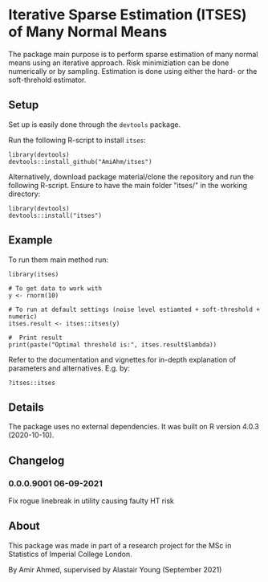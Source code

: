 # Iterative Sparse Estimation (ITSES) of Many Normal Means

The package main purpose is to perform sparse estimation of many normal means using an iterative approach. Risk minimiziation can be done numerically or by sampling. Estimation is done using either the hard- or the soft-threhold estimator. 

## Setup 

Set up is easily done through the `devtools` package. 

Run the following R-script to install `itses`:

```{r}
library(devtools)
devtools::install_github("AmiAhm/itses")
```

Alternatively, download package material/clone the repository and run the following R-script. Ensure to have the main folder "itses/" in the working directory:

```{r}
library(devtools)
devtools::install("itses")
```


## Example

To run them main method run:
```{r}
library(itses)

# To get data to work with
y <- rnorm(10) 

# To run at default settings (noise level estiamted + soft-threshold + numeric)
itses.result <- itses::itses(y) 

#  Print result
print(paste("Optimal threshold is:", itses.result$lambda))

```

Refer to the documentation and vignettes for in-depth explanation of parameters and alternatives. E.g. by:
```{r}
?itses::itses
```


## Details

The package uses no external dependencies. It was built on R version 4.0.3 (2020-10-10).


## Changelog

### 0.0.0.9001 06-09-2021
Fix rogue linebreak in utility causing faulty HT risk


## About

This package was made in part of a research project for the MSc in Statistics of Imperial College London.

By Amir Ahmed, supervised by Alastair Young (September 2021)



